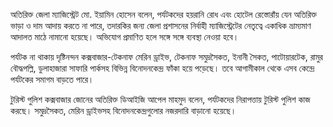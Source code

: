 অতিরিক্ত জেলা ম্যাজিস্ট্রেট মো. ইয়ামিন হোসেন বলেন, পর্যটকদের হয়রানি রোধ এবং হোটেল রেস্তোরাঁয় যেন অতিরিক্ত ভাড়া ও দাম আদায় করতে না পারে, তদারকির জন্য জেলা প্রশাসনের নির্বাহী ম্যাজিস্ট্রেটের নেতৃত্বে একাধিক ভ্রাম্যমাণ আদালত মাঠে নামানো হয়েছে। অভিযোগ প্রমাণিত হলে সঙ্গে সঙ্গে ব্যবস্থা নেওয়া হবে।

পর্যটক না থাকায় দৃষ্টিনন্দন কক্সবাজার-টেকনাফ মেরিন ড্রাইভ, টেকনাফ সমুদ্রসৈকত, ইনানী সৈকত, পাটোয়ারটেক, রামুর বৌদ্ধপল্লি, ডুলাহাজারা সাফারি পার্কসহ বিভিন্ন বিনোদনকেন্দ্র ফাঁকা হয়ে পড়েছে। তবে আগামীকাল থেকে এসব কেন্দ্রে পর্যটকের সমাগম বাড়তে পারে।

টুরিস্ট পুলিশ কক্সবাজার জোনের অতিরিক্ত ডিআইজি আপেল মাহমুদ বলেন, পর্যটকদের নিরাপত্তায় টুরিস্ট পুলিশ কাজ করছে। সমুদ্রসৈকত, মেরিন ড্রাইভসহ বিনোদনকেন্দ্রগুলোর নজরদারি বাড়ানো হয়েছে।
